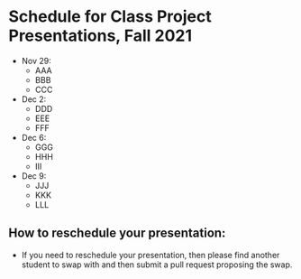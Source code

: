 # Schedule for Class Project Presentations, Fall 2021

- Nov 29:
  - AAA
  - BBB
  - CCC
- Dec 2:
  - DDD
  - EEE
  - FFF
- Dec 6:
  - GGG
  - HHH
  - III
- Dec 9:
  - JJJ
  - KKK
  - LLL

## How to reschedule your presentation:
- If you need to reschedule your presentation, then please find another student to swap with and then submit a pull request proposing the swap.


